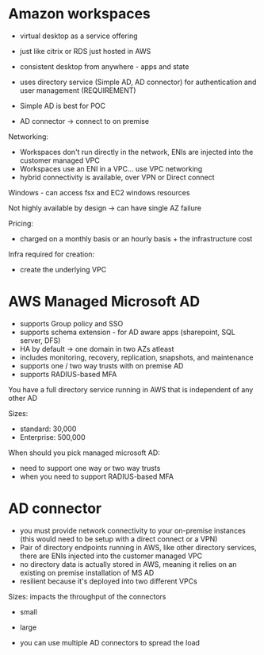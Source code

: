 # Amazon workspaces
- virtual desktop as a service offering
- just like citrix or RDS just hosted in AWS 
- consistent desktop from anywhere - apps and state 

- uses directory service (Simple AD, AD connector) for authentication and user management (REQUIREMENT)
- Simple AD is best for POC 
- AD connector -> connect to on premise 

Networking:
- Workspaces don't run directly in the network, ENIs are injected into the customer managed VPC
- Workspaces use an ENI in a VPC... use VPC networking 
- hybrid connectivity is available, over VPN or Direct connect

Windows - can access fsx and EC2 windows resources

Not highly available by design -> can have single AZ failure 

Pricing:
- charged on a monthly basis or an hourly basis + the infrastructure cost

Infra required for creation:
- create the underlying VPC

# AWS Managed Microsoft AD 
- supports Group policy and SSO 
- supports schema extension - for AD aware apps (sharepoint, SQL server, DFS)
- HA by default -> one domain in two AZs atleast
- includes monitoring, recovery, replication, snapshots, and maintenance 
- supports one / two way trusts with on premise AD 
- supports RADIUS-based MFA 

You have a full directory service running in AWS that is independent of any other AD 

Sizes:
- standard: 30,000
- Enterprise: 500,000


When should you pick managed microsoft AD:
- need to support one way or two way trusts
- when you need to support RADIUS-based MFA 


# AD connector
- you must provide network connectivity to your on-premise instances (this would need to be setup with a direct connect or a VPN)
- Pair of directory endpoints running in AWS, like other directory services, there are ENIs injected into the customer managed VPC 
- no directory data is actually stored in AWS, meaning it relies on an existing on premise installation of MS AD
- resilient because it's deployed into two different VPCs

Sizes: impacts the throughput of the connectors
- small 
- large

- you can use multiple AD connectors to spread the load 